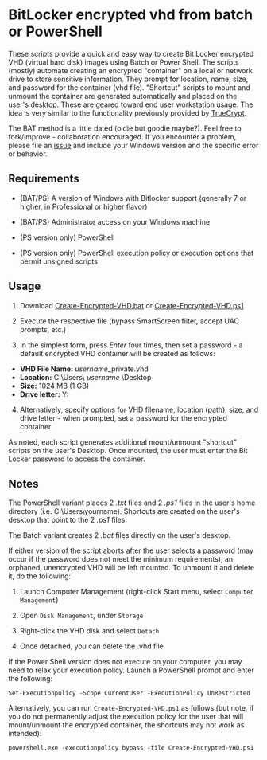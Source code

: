 # BitLocker encrypted vhd from batch or PowerShell
These scripts provide a quick and easy way to create Bit Locker encrypted VHD (virtual hard disk) images using Batch or Power Shell. The scripts (mostly) automate creating an encrypted "container" on a local or network drive to store sensitive information. They prompt for location, name, size, and password for the container (vhd file). "Shortcut" scripts to mount and unmount the container are generated automatically and placed on the user's desktop. These are geared toward end user workstation usage. The idea is very similar to the functionality previously provided by [TrueCrypt](https://en.wikipedia.org/wiki/TrueCrypt).

The BAT method is a little dated (oldie but goodie maybe?). Feel free to fork/improve - collaboration encouraged. If you encounter a problem, please file an [issue](https://github.com/neil-sabol/bitlocker-encrypted-vhd-from-batch-or-powershell/issues/new/choose) and include your Windows version and the specific error or behavior.


## Requirements
- (BAT/PS) A version of Windows with Bitlocker support (generally 7 or higher, in Professional or higher flavor)

- (BAT/PS) Administrator access on your Windows machine

- (PS version only) PowerShell

- (PS version only) PowerShell execution policy or execution options that permit unsigned scripts


## Usage
1. Download [Create-Encrypted-VHD.bat](https://raw.githubusercontent.com/neil-sabol/bitlocker-encrypted-vhd-from-batch-or-powershell/master/Create-Encrypted-VHD.bat) or [Create-Encrypted-VHD.ps1](https://raw.githubusercontent.com/neil-sabol/bitlocker-encrypted-vhd-from-batch-or-powershell/master/Create-Encrypted-VHD.ps1)

2. Execute the respective file (bypass SmartScreen filter, accept UAC prompts, etc.)

3. In the simplest form, press *Enter* four times, then set a password - a default encrypted VHD container will be created as follows:

* **VHD File Name:** *username*_private.vhd
* **Location:** C:\Users\ *username* \Desktop
* **Size:** 1024 MB (1 GB)
* **Drive letter:** Y:

4. Alternatively, specify options for VHD filename, location (path), size, and drive letter - when prompted, set a password for the encrypted container

As noted, each script generates additional mount/unmount "shortcut" scripts on the user's Desktop. Once mounted, the user must enter the Bit Locker password to access the container.


## Notes
The PowerShell variant places 2 *.txt* files and 2 *.ps1* files in the user's home directory (i.e. C:\Users\yourname). Shortcuts are created on the user's desktop that point to the 2 *.ps1* files.

The Batch variant creates 2 *.bat* files directly on the user's desktop.

If either version of the script aborts after the user selects a password (may occur if the password does not meet the minimum requirements), an orphaned, unencrypted VHD will be left mounted. To unmount it and delete it, do the following:

1. Launch Computer Management (right-click Start menu, select `Computer Management`)

2. Open `Disk Management`, under `Storage`

3. Right-click the VHD disk and select `Detach`

4. Once detached, you can delete the .vhd file


If the Power Shell version does not execute on your computer, you may need to relax your execution policy. Launch a PowerShell prompt and enter the following:

```
Set-Executionpolicy -Scope CurrentUser -ExecutionPolicy UnRestricted
```

Alternatively, you can run `Create-Encrypted-VHD.ps1` as follows (but note, if you do not permanently adjust the execution policy for the user that will mount/unmount the encrypted container, the shortcuts may not work as intended):

```
powershell.exe -executionpolicy bypass -file Create-Encrypted-VHD.ps1
```
